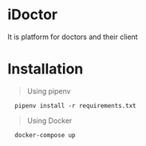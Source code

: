 # iDoctor
It is platform for doctors and their client

# Installation

> Using pipenv
```
  pipenv install -r requirements.txt
```

> Using Docker
```
  docker-compose up
```
